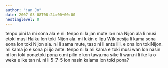 ```yaml
---
author: "jan Jo"
date: 2007-03-08T08:24:00+00:00
nestinglevel: 0
---
```

tenpo pini la mi sona ala e ni: tenpo ni la jan mute lon ma Nijon ala li musi etoki musi Haiku lon toki Nijon ala. mi lukin e lipu Wikipesija li kama sona eona lon toki Nijon ala. ni li sama mute, taso ni li ante lili, e ona lon tokiNijon. mi kama jo e sona pi ijo ante. tenpo ni la mi kama e toki musi wan lon nasin ni lon toki pona:toki pona o.mi pilin e kon tawa.ma sike li wan.ni li ike la o weka e ike tan ni. ni li 5-7-5 lon nasin kalama lon toki pona?